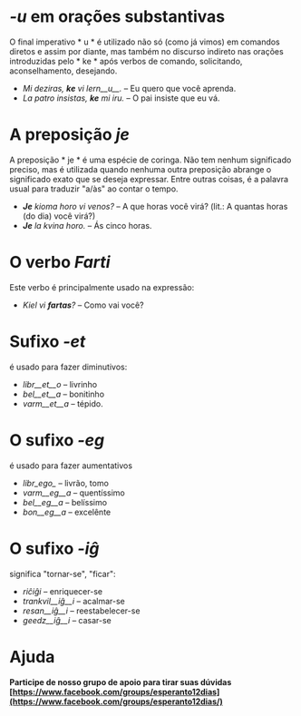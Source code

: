 # *-u* em orações substantivas

O final imperativo * u * é utilizado não só (como já vimos) em comandos diretos e assim por diante, mas também no discurso indireto nas orações introduzidas pelo * ke * após verbos de comando, solicitando, aconselhamento, desejando. 


- *Mi deziras, __ke__ vi lern__u__.* – Eu quero que você aprenda.
- *La patro insistas, __ke__ mi iru.* – O pai insiste que eu vá.
 
# A preposição *je*

A preposição * je * é uma espécie de coringa. Não tem nenhum significado preciso, mas é utilizada quando nenhuma outra preposição abrange o significado exato que se deseja expressar. Entre outras coisas, é a palavra usual para traduzir "a/às" ao contar o tempo.

- *__Je__ kioma horo vi venos?* – A que horas você virá? (lit.: A quantas horas (do dia) você virá?)
- *__Je__ la kvina horo.* – Ás cinco horas.
 

# O verbo *Farti*

Este verbo é principalmente usado na expressão:

- *Kiel vi __fartas__?* – Como vai você?


# Sufixo *-et*

é usado para fazer diminutivos:

- *libr__et__o* – livrinho
- *bel__et__a*  – bonitinho
- *varm__et__a* – tépido.
 

# O sufixo *-eg*

é usado para fazer aumentativos

- *libr_ego_*    – livrão, tomo
- *varm__eg__a*  – quentíssimo
- *bel__eg__a*   – belíssimo
- *bon__eg__a*   – excelênte
 

# O sufixo *-iĝ*

significa "tornar-se", "ficar":

- *riĉiĝi*          – enriquecer-se
- *trankvil__iĝ__i* – acalmar-se
- *resan__iĝ__i*    – reestabelecer-se
- *geedz__iĝ__i*    – casar-se
 

# Ajuda

**Participe de nosso grupo de apoio para tirar suas dúvidas [https://www.facebook.com/groups/esperanto12dias](https://www.facebook.com/groups/esperanto12dias/)**
